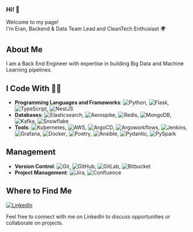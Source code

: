 ### Hi! 👋 
Welcome to my page! <br>
I'm Eran, Backend & Data Team Lead and CleanTech Enthusiast 🌍

## About Me

I am a Back End Engineer with expertise in building Big Data and Machine Learning pipelines.

## I Code With 👨‍💻



- **Programming Languages and Frameworks**: ![Python](https://img.shields.io/badge/-Python-blue?logo=python&logoColor=white), ![Flask](https://img.shields.io/badge/-Flask-blue?logo=flask&logoColor=white), ![TypeScript](https://img.shields.io/badge/-TypeScript-3178c6?logo=typescript&logoColor=white), ![NestJS](https://img.shields.io/badge/-NestJS-3178c6?logo=nestjs&logoColor=white)
- **Databases**: ![Elasticsearch](https://img.shields.io/badge/-Elasticsearch-005571?logo=elasticsearch&logoColor=white), ![Aerospike](https://img.shields.io/badge/-Aerospike-1c75b7?logo=aerospike&logoColor=white), ![Redis](https://img.shields.io/badge/-Redis-d82c20?logo=redis&logoColor=white), ![MongoDB](https://img.shields.io/badge/-MongoDB-13aa52?logo=mongodb&logoColor=white), ![Kafka](https://img.shields.io/badge/-Kafka-231f20?logo=apache-kafka&logoColor=white), ![Snowflake](https://img.shields.io/badge/-Snowflake-5696c7?logo=snowflake&logoColor=white)
- **Tools**: ![Kubernetes](https://img.shields.io/badge/-Kubernetes-326ce5?logo=kubernetes&logoColor=white), ![AWS](https://img.shields.io/badge/-AWS-232f3e?logo=amazon-aws&logoColor=white), ![ArgoCD](https://img.shields.io/badge/-ArgoCD-2b6be6?logo=argo&logoColor=white), ![Argoworkflows](https://img.shields.io/badge/-Argo%20Workflows-2b6be6?logo=argo&logoColor=white), ![Jenkins](https://img.shields.io/badge/-Jenkins-d33833?logo=jenkins&logoColor=white), ![Grafana](https://img.shields.io/badge/-Grafana-f46800?logo=grafana&logoColor=white), ![Docker](https://img.shields.io/badge/-Docker-2496ed?logo=docker&logoColor=white), ![Poetry](https://img.shields.io/badge/-Poetry-5037b5?logo=python&logoColor=white), ![Ansible](https://img.shields.io/badge/-Ansible-EE0000?logo=ansible&logoColor=white), ![Pydantic](https://img.shields.io/badge/-Pydantic-333?logo=python&logoColor=white), ![PySpark](https://img.shields.io/badge/-PySpark-E25A1C?logo=apache-spark&logoColor=white)

## Management
- **Version Control**: ![Git](https://img.shields.io/badge/-Git-f05032?logo=git&logoColor=white), ![GitHub](https://img.shields.io/badge/-GitHub-181717?logo=github&logoColor=white), ![GitLab](https://img.shields.io/badge/-GitLab-FCA121?logo=gitlab&logoColor=white), ![Bitbucket](https://img.shields.io/badge/-Bitbucket-0052cc?logo=bitbucket&logoColor=white)
- **Project Management**: ![Jira](https://img.shields.io/badge/-Jira-0052cc?logo=jira&logoColor=white), ![Confluence](https://img.shields.io/badge/-Confluence-172B4D?logo=confluence&logoColor=white)




## Where to Find Me

[![LinkedIn](https://img.shields.io/badge/LinkedIn-eran--nir-blue?logo=linkedin&logoColor=white)](https://www.linkedin.com/in/eran-nir-4b6428142/)

Feel free to connect with me on LinkedIn to discuss opportunities or collaborate on projects.

